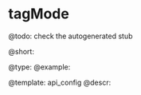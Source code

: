 tagMode
=============

@todo:
	check the autogenerated stub


@short:
	

@type: 
@example:


@template:	api_config
@descr:


